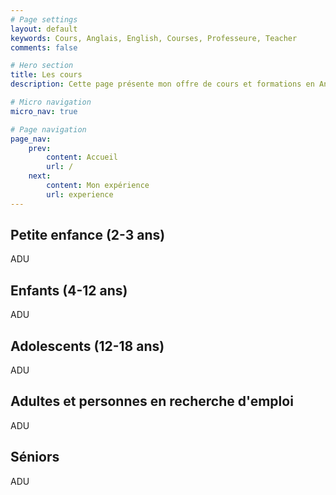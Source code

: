 ```yaml
---
# Page settings
layout: default
keywords: Cours, Anglais, English, Courses, Professeure, Teacher
comments: false

# Hero section
title: Les cours
description: Cette page présente mon offre de cours et formations en Anglais langue étrangère

# Micro navigation
micro_nav: true

# Page navigation
page_nav:
    prev:
        content: Accueil
        url: /
    next:
        content: Mon expérience
        url: experience
---
```


## Petite enfance (2-3 ans)
ADU

## Enfants (4-12 ans)
ADU

## Adolescents (12-18 ans)
ADU

## Adultes et personnes en recherche d'emploi
ADU

## Séniors
ADU
